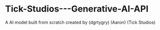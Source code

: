 # Tick-Studios---Generative-AI-API
A AI model built from scratch created by (dgrtygry) (Aaron) (Tick Studios)
